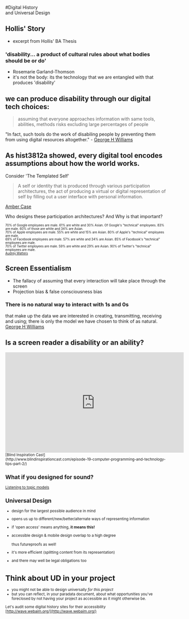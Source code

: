 #Digital History<br>and Universal Design


## Hollis' Story
+ excerpt from Hollis' BA Thesis


### 'disability... a product of cultural rules about what bodies should be or do'
- Rosemarie Garland-Thomson
- it's not the body: its the technology that we are entangled with that produces 'disability'


## we can produce disability through our digital tech choices:
> assuming that everyone approaches information with same tools, abilities, methods risks excluding large percentages of people


"In fact, such tools do the work of disabiling people by preventing them from using digital resources altogether." - [George H Williams](http://dhdebates.gc.cuny.edu/debates/text/44)


## As hist3812a showed, every digital tool encodes assumptions about how the world works.


Consider 'The Templated Self'
> A self or identity that is produced through various participation architectures, the act of producing a virtual or digital representation of self by filling out a user interface with personal information.

[Amber Case](http://cyborganthropology.com/Templated_Self)


Who designs these participation architectures? And Why is that important?


<small><small>
70% of Google employees are male. 61% are white and 30% Asian. Of Google's "technical" employees. 83% are male. 60% of those are white and 34% are Asian.
<br>70% of Apple employees are male. 55% are white and 15% are Asian. 80% of Apple's "technical" employees are male.
<br>69% of Facebook employees are male. 57% are white and 34% are Asian. 85% of Facebook's "technical" employees are male.
<br>70% of Twitter employees are male. 59% are white and 29% are Asian. 90% of Twitter's "technical" employees are male.
<br> [Audrey Watters](http://hackeducation.com/2015/03/11/men-still-explain/)
</small></small>


## Screen Essentialism
+ The fallacy of assuming that every interaction will take place through the screen
+ Projection bias & false consciousness bias


### There is no natural way to interact with 1s and 0s
that make up the data we are interested in creating, transmitting, receiving and using; there is only the model we have chosen to think of as natural.<br>
[George H Williams](http://dhdebates.gc.cuny.edu/debates/text/44)


## Is a screen reader a disability or an ability?
<iframe width="560" height="315" src="https://www.youtube.com/embed/2PMuBQ7LyOw" frameborder="0" allowfullscreen></iframe>
<small>[Blind Inspiration Cast]<br>(http://www.blindinspirationcast.com/episode-19-computer-programming-and-technology-tips-part-2/)


## What if you designed for sound?

[Listening to topic models](http://electricarchaeology.ca/2012/11/26/listening-to-topic-models/)


## Universal Design 
+ design for the largest possible audience in mind
+ opens us up to different/new/better/alternate ways of representing information
+ if 'open access' means anything, **it means this!**


+ accessible design & mobile design overlap to a high degree<br><br> thus futureproofs as well!
+ it's more efficient (splitting content from its representation)
+ and there may well be legal obligations too


# Think about UD in your project
+ you might not be able to design universally _for this project_
+ but you can reflect, in your paradata document, about what opportunities you've foreclosed by not having your project as accessible as it might otherwise be.


Let's audit some digital history sites for their accessibility<br>[http://wave.webaim.org/](http://wave.webaim.org/)

